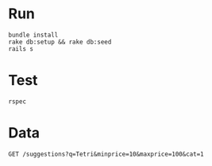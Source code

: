 # Run
```
bundle install
rake db:setup && rake db:seed
rails s
```

# Test
```
rspec
```

# Data
```
GET /suggestions?q=Tetri&minprice=10&maxprice=100&cat=1
```